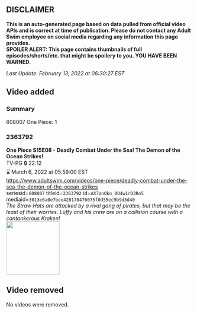 ## DISCLAIMER
**This is an auto-generated page based on data pulled from official video APIs and is correct at time of publication. Please do not contact any Adult Swim employee on social media regarding any information this page provides.**  
**SPOILER ALERT: This page contains thumbnails of full episodes/shorts/etc. that might be spoilery to you. YOU HAVE BEEN WARNED.**  

_Last Update: February 13, 2022 at 06:30:27 EST_
## Video added
### Summary
608007 One Piece: 1  
### 2363792
**One Piece S15E08 - Deadly Combat Under the Sea! The Demon of the Ocean Strikes!**  
TV-PG 🔒 22:12  
⌛ March 6, 2022 at 05:59:00 EST  
https://www.adultswim.com/videos/one-piece/deadly-combat-under-the-sea-the-demon-of-the-ocean-strikes  
seriesid=`608007` titleid=`2363792` id=`AX7anOkn_0O4w1rD3Ro5` mediaid=`3013e6a0e7bee428178476075f0d55ec9b9d3d40`  
_The Straw Hats are attacked by a rival gang of pirates, but that may be the least of their worries. Luffy and his crew are on a collision course with a cantankerous Kraken!_  
<a href="https://media.cdn.adultswim.com/uploads/20220208/thumbnails/2_22281333331-OnePiece_524_DeadlyCombatUnderTheSeaTheDemonTheOceanStrikes.png"><img src="https://media.cdn.adultswim.com/uploads/20220208/thumbnails/2_22281333331-OnePiece_524_DeadlyCombatUnderTheSeaTheDemonTheOceanStrikes.png" height="144px" /></a>
## Video removed
No videos were removed.  
